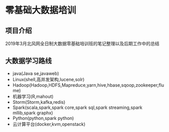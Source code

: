 # 零基础大数据培训

## 项目介绍

2019年3月北风网全日制大数据零基础培训班的笔记整理以及后期工作中的总结

## 大数据学习路线

- java(Java se,javaweb)
- Linux(shell,高并发架构,lucene,solr)
- Hadoop(Hadoop,HDFS,Mapreduce,yarn,hive,hbase,sqoop,zookeeper,flume)
- 机器学习(R,mahout)
- Storm(Storm,kafka,redis)
- Spark(scala,spark,spark core,spark sql,spark streaming,spark mllib,spark graphx)
- Python(python,spark python) 
- 云计算平台(docker,kvm,openstack)